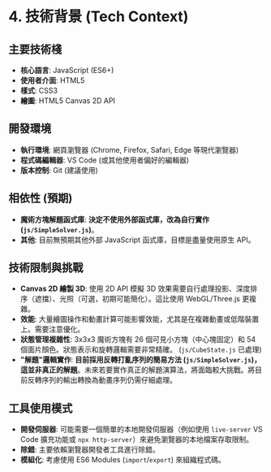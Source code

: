 # 4. 技術背景 (Tech Context)

## 主要技術棧

*   **核心語言**: JavaScript (ES6+)
*   **使用者介面**: HTML5
*   **樣式**: CSS3
*   **繪圖**: HTML5 Canvas 2D API

## 開發環境

*   **執行環境**: 網頁瀏覽器 (Chrome, Firefox, Safari, Edge 等現代瀏覽器)
*   **程式碼編輯器**: VS Code (或其他使用者偏好的編輯器)
*   **版本控制**: Git (建議使用)

## 相依性 (預期)

*   **魔術方塊解題函式庫**: **決定不使用外部函式庫，改為自行實作 (`js/SimpleSolver.js`)**。
*   **其他**: 目前無預期其他外部 JavaScript 函式庫，目標是盡量使用原生 API。

## 技術限制與挑戰

*   **Canvas 2D 繪製 3D**: 使用 2D API 模擬 3D 效果需要自行處理投影、深度排序（遮擋）、光照（可選，初期可能簡化）。這比使用 WebGL/Three.js 更複雜。
*   **效能**: 大量繪圖操作和動畫計算可能影響效能，尤其是在複雜動畫或低階裝置上。需要注意優化。
*   **狀態管理複雜性**: 3x3x3 魔術方塊有 26 個可見小方塊（中心塊固定）和 54 個面片顏色。狀態表示和旋轉邏輯需要非常精確。 (`js/CubeState.js` 已處理)
*   **"解題"邏輯實作**: **目前採用反轉打亂序列的簡易方法 (`js/SimpleSolver.js`)，這並非真正的解題**。未來若要實作真正的解題演算法，將面臨較大挑戰。將目前反轉序列的輸出轉換為動畫序列仍需仔細處理。

## 工具使用模式

*   **開發伺服器**: 可能需要一個簡單的本地開發伺服器（例如使用 `live-server` VS Code 擴充功能或 `npx http-server`）來避免瀏覽器的本地檔案存取限制。
*   **除錯**: 主要依賴瀏覽器開發者工具進行除錯。
*   **模組化**: 考慮使用 ES6 Modules (`import`/`export`) 來組織程式碼。
